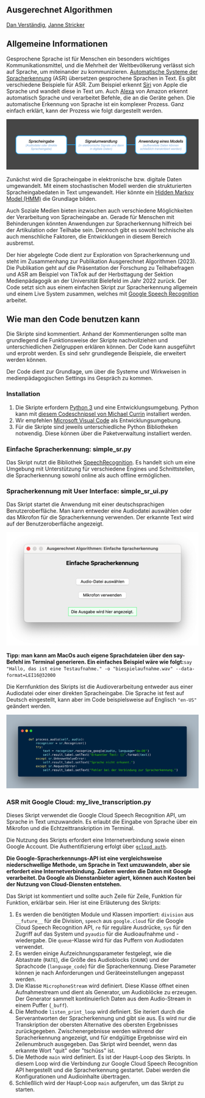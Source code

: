## Ausgerechnet Algorithmen

[Dan Verständig](https://www.uni-bielefeld.de/ew/verstaendig), [Janne Stricker](https://www.uni-bielefeld.de/ew/stricker)

## Allgemeine Informationen

Gesprochene Sprache ist für Menschen ein besonders wichtiges Kommunikationsmittel, und die Mehrheit der Weltbevölkerung verlässt sich auf Sprache, um miteinander zu kommunizieren. [Automatische Systeme der Spracherkennung](https://de.wikipedia.org/wiki/Spracherkennung) (ASR) übersetzen gesprochene Sprachen in Text. Es gibt verschiedene Beispiele für ASR. Zum Beispiel erkennt [Siri](https://de.wikipedia.org/wiki/Siri_(Software)) von Apple die Sprache und wandelt diese in Text um. Auch [Alexa](https://de.wikipedia.org/wiki/Amazon_Alexa) von Amazon erkennt automatisch Sprache und verarbeitet Befehle, die an die Geräte gehen. Die automatische Erkennung von Sprache ist ein komplexer Prozess. Ganz einfach erklärt, kann der Prozess wie folgt dargestellt werden.

![image](img/asr-prozess.png)

Zunächst wird die Spracheingabe in elektronische bzw. digitale Daten umgewandelt. Mit einem stochastischen Modell werden die strukturierten Spracheingabedaten in Text umgewandelt. Hier könnte ein [Hidden Markov Model (HMM)](https://de.wikipedia.org/wiki/Hidden_Markov_Model) die Grundlage bilden.

Auch Soziale Medien bieten inzwischen auch verschiedene Möglichkeiten der Verarbeitung von Spracheingabe an. Gerade für Menschen mit Behinderungen könnten Anwendungen zur Spracherkennung hilfreich bei der Artikulation oder Teilhabe sein. Dennoch gibt es sowohl technische als auch menschliche Faktoren, die Entwicklungen in diesem Bereich ausbremst.

Der hier abgelegte Code dient zur Exploration von Spracherkennung und steht im Zusammenhang zur Publikation Ausgerechnet Algorithmen (2023). Die Publikation geht auf die Präsentation der Forschung zu Teilhabefragen und ASR am Beispiel von TikTok  auf der Herbsttagung der Sektion Medienpädagogik an der Universität Bielefeld im Jahr 2022 zurück. Der Code setzt sich aus einem einfachen Skript zur Spracherkennung allgemein und einem Live System zusammen, welches mit [Google Speech Recognition](https://cloud.google.com/speech-to-texthttps:/) arbeitet.

## Wie man den Code benutzen kann

Die Skripte sind kommentiert. Anhand der Kommentierungen sollte man grundlegend die Funktionsweise der Skripte nachvollziehen und unterschiedlichen Zielgruppen erklären können. Der Code kann ausgeführt und erprobt werden. Es sind sehr grundlegende Beispiele, die erweitert werden können.

Der Code dient zur Grundlage, um über die Systeme und Wirkweisen in medienpädagogischen Settings ins Gespräch zu kommen.

### Installation

1. Die Skripte erfordern [Python 3](https://www.python.org/downloads/) und eine Entwicklungsumgebung. Python kann mit [diesem Codeschnipsel von Michael Currin](https://gist.github.com/MichaelCurrin/57caae30bd7b0991098e9804a9494c23) installiert werden.
2. Wir empfehlen [Microsoft Visual Code](https://code.visualstudio.comhttps:/) als Entwicklungsumgebung.
3. Für die Skripte sind jeweils unterschiedliche Python Bibliotheken notwendig. Diese können über die Paketverwaltung installiert werden.

### Einfache Spracherkennung: simple_sr.py

Das Skript nutzt die Bibliothek [SpeechRecognition](https://pypi.org/project/SpeechRecognition/). Es handelt sich um eine Umgebung mit Unterstützung für verschiedene Engines und Schnittstellen, die Spracherkennung sowohl online als auch offline ermöglichen.

### Spracherkennung mit User Interface: simple_sr_ui.py

Das Skript startet die Anwendung mit einer deutschsprachigen Benutzeroberfläche. Man kann entweder eine Audiodatei auswählen oder das Mikrofon für die Spracherkennung verwenden. Der erkannte Text wird auf der Benutzeroberfläche angezeigt.

![image](img/asr-ui.png)

**Tipp: man kann am MacOs auch eigene Sprachdateien über den say-Befehl im Terminal generieren. Ein einfaches Beispiel wäre wie folgt:**`say "Hallo, das ist eine Testaufnahme." -o "biespielaufnahme.wav" --data-format=LEI16@32000`

Die Kernfunktion des Skripts ist die Audioverarbeitung entweder aus einer Audiodatei oder einer direkten Spracheingabe. Die Sprache ist fest auf Deutsch eingestellt, kann aber im Code beispielsweise auf Englisch `"en-US"` geändert werden.

![image](img/asr-pa-ui.png)

### ASR mit Google Cloud: my_live_transcription.py

Dieses Skript verwendet die Google Cloud Speech Recognition API, um Sprache in Text umzuwandeln. Es erlaubt die Eingabe von Sprache über ein Mikrofon und die Echtzeittranskription im Terminal.

Die Nutzung des Skripts erfordert eine Internetverbindung sowie einen Google Account. Die Authentifizierung erfolgt über [`gcloud auth`](https://cloud.google.com/sdk/gcloud/reference/auth).

**Die Google-Spracherkennungs-API ist eine vergleichsweise niederschwellige Methode, um Sprache in Text umzuwandeln, aber sie erfordert eine Internetverbindung. Zudem werden die Daten mit Google verarbeitet. Da Google als Dienstanbieter agiert, können auch Kosten bei der Nutzung von Cloud-Diensten entstehen.**

Das Skript ist kommentiert und sollte auch Zeile für Zeile, Funktion für Funktion, erklärbar sein. Hier ist eine Erläuterung des Skripts:

1. Es werden die benötigten Module und Klassen importiert: `division` aus `__future__` für die Division, `speech` aus `google.cloud` für die Google Cloud Speech Recognition API, `re` für reguläre Ausdrücke, `sys` für den Zugriff auf das System und `pyaudio` für die Audioaufnahme und -wiedergabe. Die `queue`-Klasse wird für das Puffern von Audiodaten verwendet.
2. Es werden einige Aufzeichnungsparameter festgelegt, wie die Abtastrate (`RATE`), die Größe des Audioblocks (`CHUNK`) und der Sprachcode (`language_code`) für die Spracherkennung. Diese Parameter können je nach Anforderungen und Geräteeinstellungen angepasst werden.
3. Die Klasse `MicrophoneStream` wird definiert. Diese Klasse öffnet einen Aufnahmestream und dient als Generator, um Audioblöcke zu erzeugen. Der Generator sammelt kontinuierlich Daten aus dem Audio-Stream in einem Puffer (`_buff`).
4. Die Methode `listen_print_loop` wird definiert. Sie iteriert durch die Serverantworten der Spracherkennung und gibt sie aus. Es wird nur die Transkription der obersten Alternative des obersten Ergebnisses zurückgegeben. Zwischenergebnisse werden während der Spracherkennung angezeigt, und für endgültige Ergebnisse wird ein Zeilenumbruch ausgegeben. Das Skript wird beendet, wenn das erkannte Wort "quit" oder "tschüss" ist.
5. Die Methode `main` wird definiert. Es ist der Haupt-Loop des Skripts. In diesem Loop wird die Verbindung zur Google Cloud Speech Recognition API hergestellt und die Spracherkennung gestartet. Dabei werden die Konfigurationen und Audioinhalte übertragen.
6. Schließlich wird der Haupt-Loop `main` aufgerufen, um das Skript zu starten.
